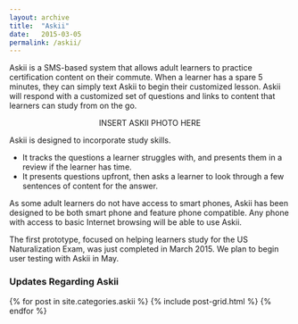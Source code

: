 ```yaml
---
layout: archive
title:  "Askii"
date:   2015-03-05
permalink: /askii/
---
```


Askii is a SMS-based system that allows adult learners to practice certification content on their commute. When a learner has a spare 5 minutes, they can simply text Askii to begin their customized lesson. Askii will respond with a customized set of questions and links to content that learners can study from on the go.

<center>
    INSERT ASKII PHOTO HERE
</center>

Askii is designed to incorporate study skills. 

- It tracks the questions a learner struggles with, and presents them in a review if the learner has time. 
- It presents questions upfront, then asks a learner to look through a few sentences of content for the answer.

As some adult learners do not have access to smart phones, Askii has been designed to be both smart phone and feature phone compatible. Any phone with access to basic Internet browsing will be able to use Askii.

The first prototype, focused on helping learners study for the US Naturalization Exam, was just completed in March 2015. We plan to begin user testing with Askii in May.

### Updates Regarding Askii

<div class="tiles">
    {% for post in site.categories.askii %}
        {% include post-grid.html %}
    {% endfor %}
</div>
